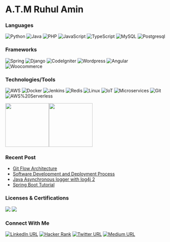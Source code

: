 # A.T.M Ruhul Amin


### Languages

![Python](https://img.shields.io/badge/-Python-000?&logo=Python)
![Java](https://img.shields.io/badge/-Java-000?&logo=Java&logoColor=007396)
![PHP](https://img.shields.io/badge/-PHP-000?&logo=Php)
![JavaScript](https://img.shields.io/badge/-JavaScript-000?&logo=JavaScript)
![TypeScript](https://img.shields.io/badge/-TypeScript-000?&logo=TypeScript)
![MySQL](https://img.shields.io/badge/-SQL-000?&logo=MySQL)
![Postgresql](https://img.shields.io/badge/-Postgresql-000?&logo=postgresql)


### Frameworks

![Spring](https://img.shields.io/badge/-Spring%20Boot-000?&logo=Spring-Boot)
![Django](https://img.shields.io/badge/-Django-000?&logo=Django)
![CodeIgniter](https://img.shields.io/badge/-CodeIgniter-000?&logo=CodeIgniter)
![Wordpress](https://img.shields.io/badge/-Wordpress-000?&logo=Wordpress)
![Angular](https://img.shields.io/badge/-Angular-000?&logo=Angular)
![Woocommerce](https://img.shields.io/badge/-Woocommerce-000?&logo=woocommerce)


### Technologies/Tools

![AWS](https://img.shields.io/badge/-AWS-000?&logo=Amazon-AWS&logoColor=F90)
![Docker](https://img.shields.io/badge/-Docker-000?&logo=Docker)
![Jenkins](https://img.shields.io/badge/-Jenkins-000?&logo=Jenkins)
![Redis](https://img.shields.io/badge/-Redis-000?&logo=Redis)
![Linux](https://img.shields.io/badge/-Linux-000?&logo=Linux)
![IoT](https://img.shields.io/badge/-Internet%20of%20Things-000?&logo=Internet%20of%20Things)
![Microservices](https://img.shields.io/badge/-Microservices-000?&logo=Microservices)
![Git](https://img.shields.io/badge/-git-000?&logo=git)
![AWS%20Serverless](https://img.shields.io/badge/-AWS%20Serverless-000?&logo=serverless
)

<a href="https://github.com/ruhulmus/"><img height="137px" src="https://github-readme-stats.vercel.app/api?username=ruhulmus&count_private=true&hide_title=true&hide_border=true&show_icons=true&text_color=000&icon_color=000&bg_color=0f2027,20203a43,202c5364&theme=graywhite" /><!-- wi*quL3fcV --><img height="137px" src="https://github-readme-stats.vercel.app/api/top-langs/?username=ruhulmus&hide=html&hide_title=true&hide_border=true&layout=compact&langs_count=6&exclude_repo=comp426,Redventures-Movie-Quotes&text_color=fff&icon_color=fff&bg_color=adcbe3,4b6cb7,182848&theme=graywhite" /></a>

### Recent Post

- [Git Flow Architecture](https://ruhulmus.medium.com/git-work-flow-architecture-3f0827d24bac)
- [Software Development and Deployment Process](https://ruhulmus.medium.com/software-development-and-deployment-process-4119e436e34)
- [Java Asynchronous logger with log4j 2](https://ruhulmus.medium.com/java-asynchronous-logger-with-log4j-2-1e7d7681812e)
- [Spring Boot Tutorial](https://github.com/ruhulmus/spring-boot-tutorial)

### Licenses & Certifications

[![](https://images.credly.com/size/100x100/images/4bc21d8b-4afe-4fbd-9a90-a9de8bf7b240/AWS-SolArchitect-Associate-2020.png)](https://www.credly.com/badges/d432a9b2-aa31-42af-9339-14570158a151)
[![](https://media-exp1.licdn.com/dms/image/C560BAQHneWLNCPQgDA/company-logo_100_100/0/1641202397642?e=1653523200&v=beta&t=1uEHqMg2BOg4IMMA47KC7xdZCj9MhpLtwkbuQf8BMiY)](https://www.hackerrank.com/ruhulmus)


### Connect With Me

[![LinkedIn URL](https://img.shields.io/static/v1?color=red&label=linkedin&logo=linkedin&logoColor=white&style=for-the-badge&message=Connect)](https://www.linkedin.com/in/atmruhulamin)
[![Hacker Rank](https://img.shields.io/static/v1?color=red&label=Hacker%20Rank%20&logo=HackerRank&logoColor=white&style=for-the-badge&message=Follow)](https://www.hackerrank.com/ruhulmus)
[![Twitter URL](https://img.shields.io/static/v1?color=red&label=Twitter%20&logo=twitter&logoColor=white&style=for-the-badge&message=Follow)](https://twitter.com/atmruhulamin)
[![Medium URL](https://img.shields.io/static/v1?color=red&label=Medium%20&logo=medium&logoColor=white&style=for-the-badge&message=Follow)](https://ruhulmus.medium.com/) 
